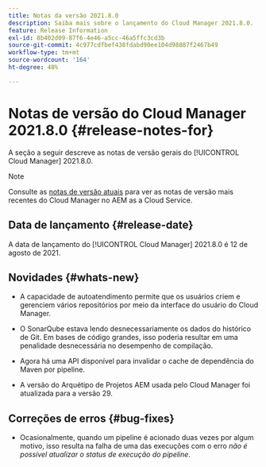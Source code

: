```yaml
---
title: Notas da versão 2021.8.0
description: Saiba mais sobre o lançamento do Cloud Manager 2021.8.0.
feature: Release Information
exl-id: 8b402d09-87f6-4e46-a5cc-46a5ffc3cd3b
source-git-commit: 4c977cdfbef438fdabd90ee104d98887f2467b49
workflow-type: tm+mt
source-wordcount: '164'
ht-degree: 48%

---
```


# Notas de versão do Cloud Manager 2021.8.0 {#release-notes-for}

A seção a seguir descreve as notas de versão gerais do [!UICONTROL Cloud Manager] 2021.8.0.

>[!NOTE]
>Consulte as [notas de versão atuais](https://experienceleague.adobe.com/en/docs/experience-manager-cloud-service/content/release-notes/cloud-manager/current#getting-access) para ver as notas de versão mais recentes do Cloud Manager no AEM as a Cloud Service.

## Data de lançamento {#release-date}

A data de lançamento do [!UICONTROL Cloud Manager] 2021.8.0 é 12 de agosto de 2021.


## Novidades {#whats-new}

* A capacidade de autoatendimento permite que os usuários criem e gerenciem vários repositórios por meio da interface do usuário do Cloud Manager.

* O SonarQube estava lendo desnecessariamente os dados do histórico de Git. Em bases de código grandes, isso poderia resultar em uma penalidade desnecessária no desempenho de compilação.

* Agora há uma API disponível para invalidar o cache de dependência do Maven por pipeline.

* A versão do Arquétipo de Projetos AEM usada pelo Cloud Manager foi atualizada para a versão 29.

## Correções de erros {#bug-fixes}

* Ocasionalmente, quando um pipeline é acionado duas vezes por algum motivo, isso resulta na falha de uma das execuções com o erro *não é possível atualizar o status de execução do pipeline*.

